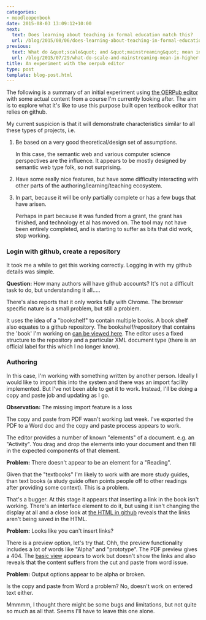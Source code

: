 ```yaml
---
categories:
- moodleopenbook
date: 2015-08-03 13:09:12+10:00
next:
  text: Does learning about teaching in formal education match this?
  url: /blog/2015/08/06/does-learning-about-teaching-in-formal-education-match-this/
previous:
  text: What do &quot;scale&quot; and &quot;mainstreaming&quot; mean in higher education?
  url: /blog/2015/07/29/what-do-scale-and-mainstreaming-mean-in-higher-education/
title: An experiment with the oerpub editor
type: post
template: blog-post.html
---
```

The following is a summary of an initial experiment using [the OERPub editor](http://editor.oerpub.org/) with some actual content from a course I'm currently looking after. The aim is to explore what it's like to use this purpose built open textbook editor that relies on github.

My current suspicion is that it will demonstrate characteristics similar to all these types of projects, i.e.

1. Be based on a very good theoretical/design set of assumptions.
    
    In this case, the semantic web and various computer science perspectives are the influence. It appears to be mostly designed by semantic web type folk, so not surprising.
    
2. Have some really nice features, but have some difficulty interacting with other parts of the authoring/learning/teaching ecosystem.
3. In part, because it will be only partially complete or has a few bugs that have arisen.
    
    Perhaps in part because it was funded from a grant, the grant has finished, and technology et al has moved on. The tool may not have been entirely completed, and is starting to suffer as bits that did work, stop working.
    

### Login with github, create a repository

It took me a while to get this working correctly. Logging in with my github details was simple.

**Question:** How many authors will have github accounts? It's not a difficult task to do, but understanding it all.....

There's also reports that it only works fully with Chrome. The browser specific nature is a small problem, but still a problem.

It uses the idea of a "bookshelf" to contain multiple books. A book shelf also equates to a github repository. The bookshelf/repository that contains the 'book' I'm working on [can be viewed here](https://github.com/djplaner/edu8111-themes). The editor uses a fixed structure to the repository and a particular XML document type (there is an official label for this which I no longer know).

### Authoring

In this case, I'm working with something written by another person. Ideally I would like to import this into the system and there was an import facility implemented. But I've not been able to get it to work. Instead, I'll be doing a copy and paste job and updating as I go.

**Observation:** The missing import feature is a loss

The copy and paste from PDF wasn't working last week. I've exported the PDF to a Word doc and the copy and paste process appears to work.

The editor provides a number of known "elements" of a document. e.g. an "Activity". You drag and drop the elements into your document and then fill in the expected components of that element.

**Problem:** There doesn't appear to be an element for a "Reading".

Given that the "textbooks" I'm likely to work with are more study guides, than text books (a study guide often points people off to other readings after providing some context). This is a problem.

That's a bugger. At this stage it appears that inserting a link in the book isn't working. There's an interface element to do it, but using it isn't changing the display at all and a close look at [the HTML in github](https://github.com/djplaner/edu8111-themes/blob/gh-pages/content/module1.html) reveals that the links aren't being saved in the HTML.

**Problem:** Looks like you can't insert links?

There is a preview option, let's try that. Ohh, the preview functionality includes a lot of words like "Alpha" and "prototype". The PDF preview gives a 404. The [basic view](http://djplaner.github.io/edu8111-themes/basic-view.html) appears to work but doesn't show the links and also reveals that the content suffers from the cut and paste from word issue.

**Problem:** Output options appear to be alpha or broken.

Is the copy and paste from Word a problem? No, doesn't work on entered text either.

Mmmmm, I thought there might be some bugs and limitations, but not quite so much as all that. Seems I'll have to leave this one alone.